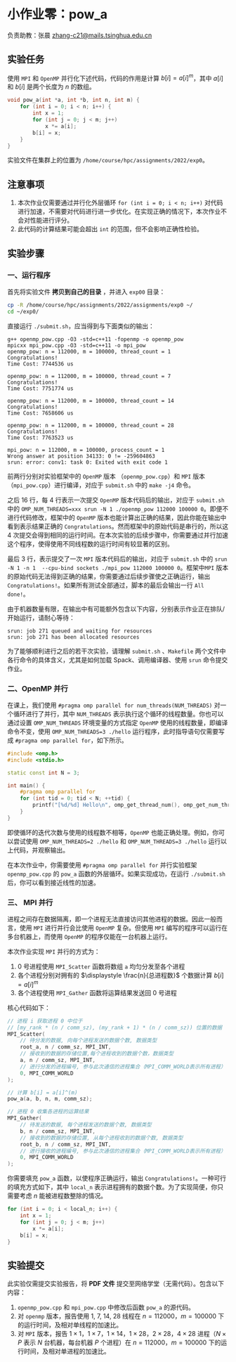 # 小作业零：pow_a

负责助教：张晨 zhang-c21@mails.tsinghua.edu.cn

## 实验任务

使用 `MPI` 和 `OpenMP` 并行化下述代码，代码的作用是计算 $b[i]=a[i]^m$，其中 $a[i]$ 和 $b[i]$ 是两个长度为 $n$ 的数组。

```cpp
void pow_a(int *a, int *b, int n, int m) {
    for (int i = 0; i < n; i++) {
        int x = 1;
        for (int j = 0; j < m; j++)
            x *= a[i];
        b[i] = x;
    }
}
```

实验文件在集群上的位置为 `/home/course/hpc/assignments/2022/exp0`。

## 注意事项

1. 本次作业仅需要通过并行化外层循环 `for (int i = 0; i < n; i++)` 对代码进行加速，不需要对代码进行进一步优化。在实现正确的情况下，本次作业不会对性能进行评分。
2. 此代码的计算结果可能会超出 `int` 的范围，但不会影响正确性检验。

## 实验步骤

### 一、运行程序

首先将实验文件 **拷贝到自己的目录** ，并进入 `exp00` 目录：

```bash
cp -R /home/course/hpc/assignments/2022/assignments/exp0 ~/
cd ~/exp0/
```

直接运行 `./submit.sh`，应当得到与下面类似的输出：

```text
g++ openmp_pow.cpp -O3 -std=c++11 -fopenmp -o openmp_pow
mpicxx mpi_pow.cpp -O3 -std=c++11 -o mpi_pow
openmp_pow: n = 112000, m = 100000, thread_count = 1
Congratulations!
Time Cost: 7744536 us

openmp_pow: n = 112000, m = 100000, thread_count = 7
Congratulations!
Time Cost: 7751774 us

openmp_pow: n = 112000, m = 100000, thread_count = 14
Congratulations!
Time Cost: 7658606 us

openmp_pow: n = 112000, m = 100000, thread_count = 28
Congratulations!
Time Cost: 7763523 us

mpi_pow: n = 112000, m = 100000, process_count = 1
Wrong answer at position 34133: 0 != -259604863
srun: error: conv1: task 0: Exited with exit code 1
```

前两行分别对实验框架中的 `OpenMP` 版本 （`openmp_pow.cpp`）和 `MPI` 版本（`mpi_pow.cpp`）进行编译，对应于 `submit.sh` 中的 `make -j4` 命令。

之后 16 行，每 4 行表示一次提交 `OpenMP` 版本代码后的输出，对应于 `submit.sh` 中的 `OMP_NUM_THREADS=xxx srun -N 1 ./openmp_pow 112000 100000 0`。即便不进行代码修改，框架中的 `OpenMP` 版本也能计算出正确的结果，因此你能在输出中看到表示结果正确的 `Congratulations`。然而框架中的原始代码是串行的，所以这 4 次提交会得到相同的运行时间。在本次实验的后续步骤中，你需要通过并行加速这个程序，使得使用不同线程数的运行时间有较显著的区别。

最后 3 行，表示提交了一次 `MPI` 版本代码后的输出，对应于 `submit.sh` 中的 `srun -N 1 -n 1  --cpu-bind sockets ./mpi_pow 112000 100000 0`。框架中`MPI` 版本的原始代码无法得到正确的结果，你需要通过后续步骤使之正确运行，输出 `Congratulations!`。如果所有测试全部通过，脚本的最后会输出一行 `All done!`。

由于机器数量有限，在输出中有可能额外包含以下内容，分别表示作业正在排队/开始运行，请耐心等待：

```text
srun: job 271 queued and waiting for resources
srun: job 271 has been allocated resources 
```

为了能够顺利进行之后的若干次实验，请理解 `submit.sh` 、`Makefile` 两个文件中各行命令的具体含义，尤其是如何加载 Spack、调用编译器、使用 `srun` 命令提交作业。

### 二、OpenMP 并行

在课上，我们使用 `#pragma omp parallel for num_threads(NUM_THREADS)` 对一个循环进行了并行，其中 `NUM_THREADS` 表示执行这个循环的线程数量。你也可以通过设置  `OMP_NUM_THREADS` 环境变量的方式指定 `OpenMP` 使用的线程数量，即编译命令不变，使用 `OMP_NUM_THREADS=3 ./hello` 运行程序，此时指导语句仅需要写成 `#pragma omp parallel for`，如下所示。

```cpp
#include <omp.h>
#include <stdio.h>

static const int N = 3;

int main() {
    #pragma omp parallel for
    for (int tid = 0; tid < N; ++tid) {
        printf("[%d/%d] Hello\n", omp_get_thread_num(), omp_get_num_threads());
    }    
}

```

即使循环的迭代次数与使用的线程数不相等，`OpenMP` 也能正确处理。例如，你可以尝试使用 `OMP_NUM_THREADS=2 ./hello` 和 `OMP_NUM_THREADS=3 ./hello` 运行以上代码，并观察输出。

在本次作业中，你需要使用 `#pragma omp parallel for` 并行实验框架 `openmp_pow.cpp` 的 `pow_a` 函数的外层循环。如果实现成功，在运行 `./submit.sh` 后，你可以看到接近线性的加速。

### 三、 MPI 并行

进程之间存在数据隔离，即一个进程无法直接访问其他进程的数据。因此一般而言，使用 `MPI` 进行并行会比使用 `OpenMP` 复杂。但使用 `MPI` 编写的程序可以运行在多台机器上，而使用 `OpenMP` 的程序仅能在一台机器上运行。

本次作业实现 `MPI` 并行的方式为：

1. 0 号进程使用 `MPI_Scatter` 函数将数组 `a` 均匀分发至各个进程
2. 各个进程分别对拥有的 $\displaystyle \frac{n}{总进程数}$ 个数据计算 $b[i]=a[i]^m$
3. 各个进程使用 `MPI_Gather` 函数将运算结果发送回 0 号进程

核心代码如下：

```cpp
// 进程 i 获取进程 0 中位于
// [my_rank * (n / comm_sz), (my_rank + 1) * (n / comm_sz)) 位置的数据
MPI_Scatter(
    // 待分发的数据, 向每个进程发送的数据个数, 数据类型
    root_a, n / comm_sz, MPI_INT,
    // 接收到的数据的存储位置,每个进程收到的数据个数，数据类型
    a, n / comm_sz, MPI_INT,
    // 进行分发的进程编号, 参与此次通信的进程集合（MPI_COMM_WORLD表示所有进程）
    0, MPI_COMM_WORLD
);

// 计算 b[i] = a[i]^(m)
pow_a(a, b, n, m, comm_sz);

// 进程 0 收集各进程的运算结果
MPI_Gather(
    // 待发送的数据, 每个进程发送的数据个数, 数据类型
    b, n / comm_sz, MPI_INT,
    // 接收到的数据的存储位置, 从每个进程收到的数据个数, 数据类型
    root_b, n / comm_sz, MPI_INT,
    // 进行接收的进程编号, 参与此次通信的进程集合（MPI_COMM_WORLD表示所有进程）
    0, MPI_COMM_WORLD
);
```

你需要填充 `pow_a` 函数，以使程序正确运行，输出 `Congratulations!`。一种可行的填充方式如下，其中 `local_n` 表示进程拥有的数据个数。为了实现简便，你只需要考虑 $n$ 能被进程数整除的情况。

```cpp
for (int i = 0; i < local_n; i++) {
    int x = 1;
    for (int j = 0; j < m; j++)
        x *= a[i];
    b[i] = x;
}
```

## 实验提交

此实验仅需提交实验报告，将 **PDF 文件** 提交至网络学堂（无需代码）。包含以下内容：

1. `openmp_pow.cpp`  和 `mpi_pow.cpp` 中修改后函数 `pow_a` 的源代码。
2. 对 `openmp` 版本，报告使用 $1$, $7$, $14$, $28$ 线程在 $n=112000$，$m=100000$ 下的运行时间，及相对单线程的加速比。
3. 对 `MPI` 版本，报告 $1\times1$，$1\times7$，$1\times14$，$1\times28$，$2\times28$，$4\times28$ 进程（$N\times P$ 表示 $N$ 台机器，每台机器  $P$ 个进程）在 $n=112000$，$m=100000$ 下的运行时间，及相对单进程的加速比。
